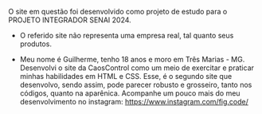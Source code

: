 O site em questão foi desenvolvido como projeto de estudo para o PROJETO INTEGRADOR SENAI 2024. 
 - O referido site não representa uma empresa real, tal quanto seus produtos.


 - Meu nome é Guilherme, tenho 18 anos e moro em Três Marias - MG. Desenvolvi o site da CaosControl como um meio de exercitar
   e praticar minhas habilidades em HTML e CSS. Esse, é o segundo site que desenvolvo, sendo assim, pode parecer robusto e
   grosseiro, tanto nos códigos, quanto na aparênica.
    Acompanhe um pouco mais do meu desenvolvimento no instagram: https://www.instagram.com/fig.code/

